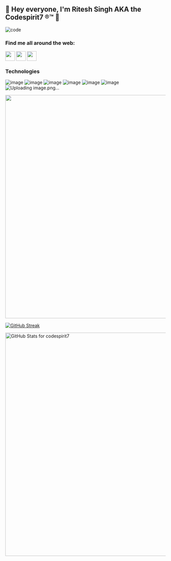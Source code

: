 ## 👋 Hey everyone, I'm Ritesh Singh AKA the Codespirit7 ®™ 👋
![code](https://user-images.githubusercontent.com/88592710/194705266-a675da46-102d-449f-9e7f-2f351c42aec1.jpeg)

### Find me all around the web:

<p align="left">
<a href="(https://twitter.com/singh_ritesh14)" target="blank"><img align="center" src="https://github.com/mishmanners/MishManners/blob/master/socials/twitter%20(2).png" title = "Twitter" alt="" height="30" /></a>
<a href="http://linkedin.com/in/ritesh-in" target="blank"><img align="center" src="https://github.com/mishmanners/MishManners/blob/master/socials/transparent-Linkedin-logo-icon.png" alt="" height="30" /></a>
<a href="http://instagram.com/turingmachine_" target="blank"><img align="center" src="https://github.com/mishmanners/MishManners/blob/master/socials/instagram.png" alt="" height="30" /></a>
</p>

### Technologies
![image](https://user-images.githubusercontent.com/88592710/194707273-4acacdc0-f688-47b4-91a1-8d441449304b.png)
![image](https://user-images.githubusercontent.com/88592710/194707302-bd076a33-1a90-4a0a-8e9e-3ad99a8ae9a2.png)
![image](https://user-images.githubusercontent.com/88592710/194707354-70f811f9-c3bc-455e-afc3-9a6fbfcfb472.png)
![image](https://user-images.githubusercontent.com/88592710/194707387-b5632587-37ae-459d-a4c2-6a5968186ad2.png)
![image](https://user-images.githubusercontent.com/88592710/194707401-950957d6-4f4f-4c64-9d3d-db26d41f6e09.png)
![image](https://user-images.githubusercontent.com/88592710/194707426-e036e0c1-e20a-4f37-8d6c-df214e65f3ab.png)
![Uploading image.png…]()


<img src="https://github.com/codespirit7/codespirit7/blob/master/ezgif-4-5370f601a9b3.gif" width="700">

[![GitHub Streak](https://github-readme-streak-stats.herokuapp.com?user=codespirit7&theme=radical)](https://git.io/streak-stats)

<img src="https://github-readme-stats.vercel.app/api?username=codespirit7&show_icons=true&include_all_commits=true&count_private=true&theme=jolly&layout=compact" alt="GitHub Stats for codespirit7" width="700">
